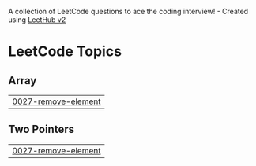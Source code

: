 A collection of LeetCode questions to ace the coding interview! - Created using [LeetHub v2](https://github.com/arunbhardwaj/LeetHub-2.0)
<!---LeetCode Topics Start-->
# LeetCode Topics
## Array
|  |
| ------- |
| [0027-remove-element](https://github.com/smurfette26/LeetCode/tree/master/0027-remove-element) |
## Two Pointers
|  |
| ------- |
| [0027-remove-element](https://github.com/smurfette26/LeetCode/tree/master/0027-remove-element) |
<!---LeetCode Topics End-->